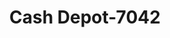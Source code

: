 ---
f_zip-code: 15146
f_state-code: PA
title: Cash Depot-7042
f_phone: 412-380-1416
f_city-only: Monroeville
f_address: 2704 Mosside Blvd Monroeville
f_location-unique-id: '7042'
slug: cash-depot-7042
updated-on: '2024-05-30T13:46:58.046Z'
created-on: '2024-05-30T13:36:59.803Z'
published-on: '2024-05-30T13:54:32.469Z'
f_city-state: cms/city/monroeville-pa.md
f_company: cms/company/cash-depot.md
f_state: cms/state/pennsylvania.md
layout: '[payday-loan].html'
tags: payday-loan
---